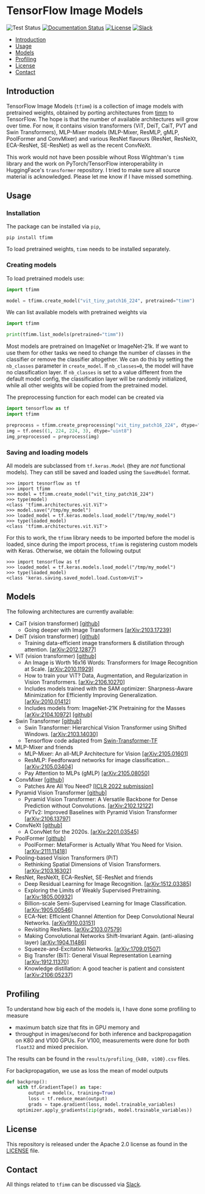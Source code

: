 # TensorFlow Image Models

![Test Status](https://github.com/martinsbruveris/tensorflow-image-models/actions/workflows/tests.yml/badge.svg)
[![Documentation Status](https://readthedocs.org/projects/tfimm/badge/?version=latest)](https://tfimm.readthedocs.io/en/latest/?badge=latest)
[![License](https://img.shields.io/badge/License-Apache_2.0-blue.svg)](https://opensource.org/licenses/Apache-2.0)
[![Slack](https://img.shields.io/badge/Slack-4A154B?style=for-the-badge&logo=slack&logoColor=white)](https://join.slack.com/t/tfimm/shared_invite/zt-13dnaf3qo-5JJaCBFIQhugeBXBT3NK8A)

- [Introduction](#introduction)
- [Usage](#usage)
- [Models](#models)
- [Profiling](#profiling)
- [License](#license)
- [Contact](#contact)

## Introduction

TensorFlow Image Models (`tfimm`) is a collection of image models with pretrained
weights, obtained by porting architectures from 
[timm](https://github.com/rwightman/pytorch-image-models) to TensorFlow. The hope is
that the number of available architectures will grow over time. For now, it contains
vision transformers (ViT, DeiT, CaiT, PVT and Swin Transformers), MLP-Mixer models 
(MLP-Mixer, ResMLP, gMLP, PoolFormer and ConvMixer) and various ResNet flavours (ResNet,
ResNeXt, ECA-ResNet, SE-ResNet) as well as the recent ConvNeXt.

This work would not have been possible wihout Ross Wightman's `timm` library and the
work on PyTorch/TensorFlow interoperability in HuggingFace's `transformer` repository.
I tried to make sure all source material is acknowledged. Please let me know if I have
missed something.

## Usage

### Installation 

The package can be installed via `pip`,

```shell
pip install tfimm
```

To load pretrained weights, `timm` needs to be installed separately.

### Creating models

To load pretrained models use:

```python
import tfimm

model = tfimm.create_model("vit_tiny_patch16_224", pretrained="timm")
```

We can list available models with pretrained weights via

```python
import tfimm

print(tfimm.list_models(pretrained="timm"))
```

Most models are pretrained on ImageNet or ImageNet-21k. If we want to use them for other
tasks we need to change the number of classes in the classifier or remove the 
classifier altogether. We can do this by setting the `nb_classes` parameter in 
`create_model`. If `nb_classes=0`, the model will have no classification layer. If
`nb_classes` is set to a value different from the default model config, the 
classification layer will be randomly initialized, while all other weights will be
copied from the pretrained model.

The preprocessing function for each model can be created via
```python
import tensorflow as tf
import tfimm

preprocess = tfimm.create_preprocessing("vit_tiny_patch16_224", dtype="float32")
img = tf.ones((1, 224, 224, 3), dtype="uint8")
img_preprocessed = preprocess(img)
```

### Saving and loading models

All models are subclassed from `tf.keras.Model` (they are _not_ functional models).
They can still be saved and loaded using the `SavedModel` format.

```
>>> import tesnorflow as tf
>>> import tfimm
>>> model = tfimm.create_model("vit_tiny_patch16_224")
>>> type(model)
<class 'tfimm.architectures.vit.ViT'>
>>> model.save("/tmp/my_model")
>>> loaded_model = tf.keras.models.load_model("/tmp/my_model")
>>> type(loaded_model)
<class 'tfimm.architectures.vit.ViT'>
```

For this to work, the `tfimm` library needs to be imported before the model is loaded,
since during the import process, `tfimm` is registering custom models with Keras.
Otherwise, we obtain the following output

```
>>> import tensorflow as tf
>>> loaded_model = tf.keras.models.load_model("/tmp/my_model")
>>> type(loaded_model)
<class 'keras.saving.saved_model.load.Custom>ViT'>
```

## Models

The following architectures are currently available:

- CaiT (vision transformer) 
  [\[github\]](https://github.com/facebookresearch/deit/blob/main/README_cait.md)
  - Going deeper with Image Transformers 
    [\[arXiv:2103.17239\]](https://arxiv.org/abs/2103.17239)
- DeiT (vision transformer) 
  [\[github\]](https://github.com/facebookresearch/deit)
  - Training data-efficient image transformers & distillation through attention. 
    [\[arXiv:2012.12877\]](https://arxiv.org/abs/2012.12877) 
- ViT (vision transformer) 
  [\[github\]](https://github.com/google-research/vision_transformer)
  - An Image is Worth 16x16 Words: Transformers for Image Recognition at Scale.
    [\[arXiv:2010.11929\]](https://arxiv.org/abs/2010.11929)
  - How to train your ViT? Data, Augmentation, and Regularization in Vision 
    Transformers. [\[arXiv:2106.10270\]](https://arxiv.org/abs/2106.10270)
  - Includes models trained with the SAM optimizer: Sharpness-Aware Minimization for 
    Efficiently Improving Generalization. 
    [\[arXiv:2010.01412\]](https://arxiv.org/abs/2010.01412)
  - Includes models from: ImageNet-21K Pretraining for the Masses
    [\[arXiv:2104.10972\]](https://arxiv.org/abs/2104.10972) 
    [\[github\]](https://github.com/Alibaba-MIIL/ImageNet21K)
- Swin Transformer 
  [\[github\]](https://github.com/microsoft/Swin-Transformer)
  - Swin Transformer: Hierarchical Vision Transformer using Shifted Windows. 
    [\[arXiv:2103.14030\]](https://arxiv.org/abs/2103.14030)
  - Tensorflow code adapted from 
    [Swin-Transformer-TF](https://github.com/rishigami/Swin-Transformer-TF)
- MLP-Mixer and friends
  - MLP-Mixer: An all-MLP Architecture for Vision 
    [\[arXiv:2105.01601\]](https://arxiv.org/abs/2105.01601)
  - ResMLP: Feedforward networks for image classification... 
    [\[arXiv:2105.03404\]](https://arxiv.org/abs/2105.03404)
  - Pay Attention to MLPs (gMLP)
    [\[arXiv:2105.08050\]](https://arxiv.org/abs/2105.08050)
- ConvMixer 
  [\[github\]](https://github.com/tmp-iclr/convmixer)
  - Patches Are All You Need? 
    [\[ICLR 2022 submission\]](https://openreview.net/forum?id=TVHS5Y4dNvM)
- Pyramid Vision Transformer 
  [\[github\]](https://github.com/whai362/PVT)
  - Pyramid Vision Transformer: A Versatile Backbone for Dense Prediction without
    Convolutions. [\[arXiv:2102.12122\]](https://arxiv.org/abs/2102.12122)
  - PVTv2: Improved Baselines with Pyramid Vision Transformer 
    [\[arXiv:2106.13797\]](https://arxiv.org/abs/2106.13797)
- ConvNeXt
  [\[github\]](https://github.com/facebookresearch/ConvNeXt)
  - A ConvNet for the 2020s. [\[arXiv:2201.03545\]](https://arxiv.org/abs/2201.03545)
- PoolFormer
  [\[github\]](https://github.com/sail-sg/poolformer)
  - PoolFormer: MetaFormer is Actually What You Need for Vision.
    [\[arXiv:2111.11418\]](https://arxiv.org/abs/2111.11418)
- Pooling-based Vision Transformers (PiT)
  - Rethinking Spatial Dimensions of Vision Transformers.
    [\[arXiv:2103.16302\]](https://arxiv.org/abs/2103.16302)
- ResNet, ResNeXt, ECA-ResNet, SE-ResNet and friends
  - Deep Residual Learning for Image Recognition. 
    [\[arXiv:1512.03385\]](https://arxiv.org/abs/1512.03385)
  - Exploring the Limits of Weakly Supervised Pretraining. 
    [\[arXiv:1805.00932\]](https://arxiv.org/abs/1805.00932)
  - Billion-scale Semi-Supervised Learning for Image Classification. 
    [\[arXiv:1905.00546\]](https://arxiv.org/abs/1905.00546)
  - ECA-Net: Efficient Channel Attention for Deep Convolutional Neural Networks. 
    [\[arXiv1910.03151\]](https://arxiv.org/abs/1910.03151)
  - Revisiting ResNets. [\[arXiv:2103.07579\]](https://arxiv.org/abs/2103.07579)
  - Making Convolutional Networks Shift-Invariant Again. (anti-aliasing layer)
    [\[arXiv:1904.11486\]](https://arxiv.org/abs/1904.11486)
  - Squeeze-and-Excitation Networks. 
    [\[arXiv:1709.01507\]](https://arxiv.org/abs/1709.01507)
  - Big Transfer (BiT): General Visual Representation Learning
    [\[arXiv:1912.11370\]](https://arxiv.org/abs/1912.11370)
  - Knowledge distillation: A good teacher is patient and consistent
    [\[arXiv:2106:05237\]](https://arxiv.org/abs/2106.05237)

## Profiling
To understand how big each of the models is, I have done some profiling to measure
- maximum batch size that fits in GPU memory and
- throughput in images/second
for both inference and backpropagation on K80 and V100 GPUs. For V100, measurements 
were done for both `float32` and mixed precision.

The results can be found in the `results/profiling_{k80, v100}.csv` files.

For backpropagation, we use as loss the mean of model outputs

```python
def backprop():
    with tf.GradientTape() as tape:
        output = model(x, training=True)
        loss = tf.reduce_mean(output)
        grads = tape.gradient(loss, model.trainable_variables)
    optimizer.apply_gradients(zip(grads, model.trainable_variables))
```

## License

This repository is released under the Apache 2.0 license as found in the 
[LICENSE](LICENSE) file.

## Contact

All things related to `tfimm` can be discussed via 
[Slack](https://join.slack.com/t/tfimm/shared_invite/zt-13dnaf3qo-5JJaCBFIQhugeBXBT3NK8A).
